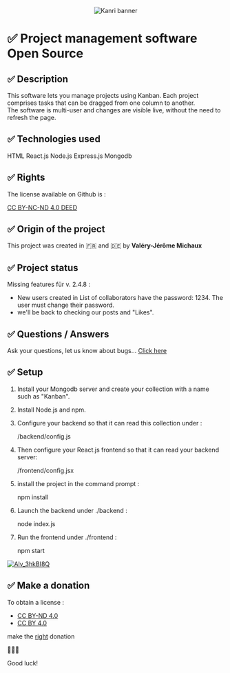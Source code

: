 <p align="center">
<img src="https://github.com/user-attachments/assets/bc12afbd-acd1-4e97-b061-561dbe88599a" alt="Kanri banner" />
</p>

# ✅ Project management software Open Source

## ✅ Description

This software lets you manage projects using Kanban.
Each project comprises tasks that can be dragged from one column to another.  
The software is multi-user and changes are visible live, without the need to refresh the page. 

## ✅ Technologies used

HTML
React.js
Node.js
Express.js
Mongodb

## ✅ Rights

The license available on Github is : 

[CC BY-NC-ND 4.0 DEED](https://creativecommons.org/licenses/by-nc-nd/4.0/legalcode.en)

## ✅ Origin of the project
This project was created in 🇫🇷 and 🇩🇪 
by <b>Valéry-Jérôme Michaux</b>

## ✅ Project status

Missing features für v. 2.4.8 : 
- New users created in List of collaborators have the password: 1234. 
The user must change their password. 
- we'll be back to checking our posts and "Likes".


## ✅ Questions / Answers

Ask your questions, let us know about bugs...
[Click here](https://github.com/Michaux-Technology/Geco-Kanban/discussions)

## ✅ Setup

1. Install your Mongodb server and create your collection with a name such as "Kanban". 

2. Install Node.js and npm.

3. Configure your backend so that it can read this collection under : 

   /backend/config.js

4. Then configure your React.js frontend so that it can read your backend server: 

   /frontend/config.jsx

5. install the project in the command prompt :

   npm install

6. Launch the backend under ./backend : 

   node index.js

7. Run the frontend under ./frontend : 

   npm start

[![Alv_3hkBI8Q](https://img.youtube.com/vi/Alv_3hkBI8Q/0.jpg)](https://www.youtube.com/watch?v=Alv_3hkBI8Q)

## ✅ Make a donation

To obtain a license :
- [CC BY-ND 4.0](https://creativecommons.org/licenses/by-nd/4.0/deed.en)
- [CC BY 4.0](https://creativecommons.org/licenses/by/4.0/legalcode.en)
  
make the [right](https://github.com/sponsors/Michaux-Technology) donation

🙏🙏🙏

Good luck!
